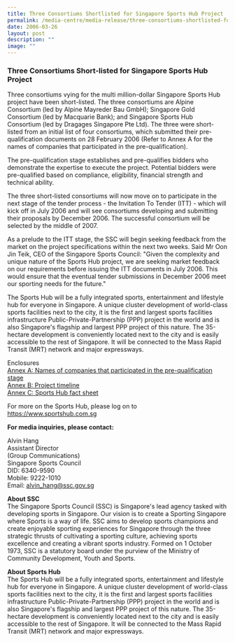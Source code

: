 ```yaml
---
title: Three Consortiums Shortlisted for Singapore Sports Hub Project
permalink: /media-centre/media-release/three-consortiums-shortlisted-for-singapore-sports-hub-project/
date: 2006-03-26
layout: post
description: ""
image: ""
---
```

### **Three Consortiums Short-listed for Singapore Sports Hub Project**

Three consortiums vying for the multi million-dollar Singapore Sports Hub project have been short-listed. The three consortiums are Alpine Consortium (led by Alpine Mayreder Bau GmbH); Singapore Gold Consortium (led by Macquarie Bank); and Singapore Sports Hub Consortium (led by Dragages Singapore Pte Ltd). The three were short-listed from an initial list of four consortiums, which submitted their pre-qualification documents on 28 February 2006 (Refer to Annex A for the names of companies that participated in the pre-qualification).

The pre-qualification stage establishes and pre-qualifies bidders who demonstrate the expertise to execute the project. Potential bidders were pre-qualified based on compliance, eligibility, financial strength and technical ability.

The three short-listed consortiums will now move on to participate in the next stage of the tender process - the Invitation To Tender (ITT) - which will kick off in July 2006 and will see consortiums developing and submitting their proposals by December 2006. The successful consortium will be selected by the middle of 2007.

As a prelude to the ITT stage, the SSC will begin seeking feedback from the market on the project specifications within the next two weeks. Said Mr Oon Jin Teik, CEO of the Singapore Sports Council: "Given the complexity and unique nature of the Sports Hub project, we are seeking market feedback on our requirements before issuing the ITT documents in July 2006. This would ensure that the eventual tender submissions in December 2006 meet our sporting needs for the future."

The Sports Hub will be a fully integrated sports, entertainment and lifestyle hub for everyone in Singapore. A unique cluster development of world-class sports facilities next to the city, it is the first and largest sports facilities infrastructure Public-Private-Partnership (PPP) project in the world and is also Singapore's flagship and largest PPP project of this nature. The 35-hectare development is conveniently located next to the city and is easily accessible to the rest of Singapore. It will be connected to the Mass Rapid Transit (MRT) network and major expressways.

Enclosures
<br>
[Annex A: Names of companies that participated in the pre-qualification stage](/files/Media%20Centre/Media%20Release/2006/March/26AprMRAnnexA1.pdf)
<br>
[Annex B: Project timeline](/files/Media%20Centre/Media%20Release/2006/March/26AprMRAnnexB.pdf)
<br>
[Annex C: Sports Hub fact sheet](/files/Media%20Centre/Media%20Release/2006/March/26AprMRAnnexC.pdf)

For more on the Sports Hub, please log on to https://www.sportshub.com.sg

**For media inquiries, please contact:**

Alvin Hang
<br>
Assistant Director
<br>
(Group Communications)
<br>
Singapore Sports Council
<br>
DID: 6340-9590
<br>
Mobile: 9222-1010
<br>
Email: [alvin_hang@ssc.gov.sg](mailto:alvin_hang@ssc.gov.sg)

**About SSC**
<br>
The Singapore Sports Council (SSC) is Singapore's lead agency tasked with developing sports in Singapore. Our vision is to create a Sporting Singapore where Sports is a way of life. SSC aims to develop sports champions and create enjoyable sporting experiences for Singapore through the three strategic thrusts of cultivating a sporting culture, achieving sports excellence and creating a vibrant sports industry. Formed on 1 October 1973, SSC is a statutory board under the purview of the Ministry of Community Development, Youth and Sports.

**About Sports Hub**
<br>
The Sports Hub will be a fully integrated sports, entertainment and lifestyle hub for everyone in Singapore. A unique cluster development of world-class sports facilities next to the city, it is the first and largest sports facilities infrastructure Public-Private-Partnership (PPP) project in the world and is also Singapore's flagship and largest PPP project of this nature. The 35-hectare development is conveniently located next to the city and is easily accessible to the rest of Singapore. It will be connected to the Mass Rapid Transit (MRT) network and major expressways.